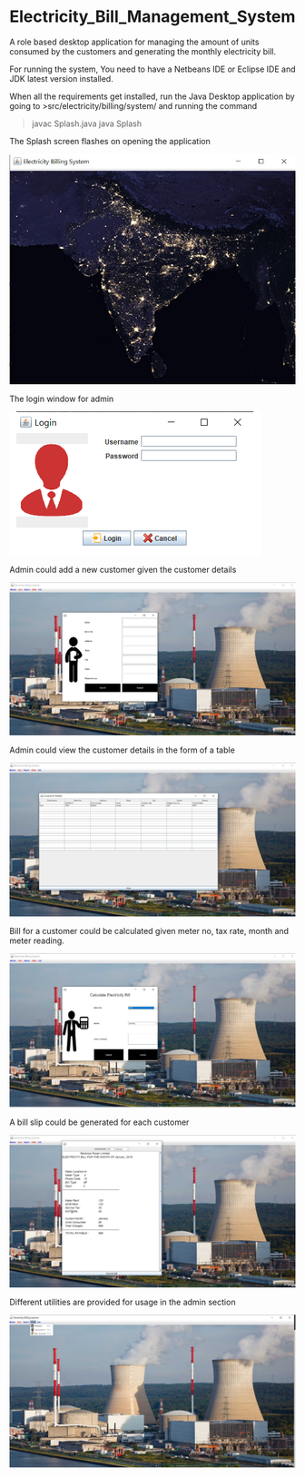 # Electricity_Bill_Management_System
A role based desktop application for managing the amount of units consumed by the customers and generating the monthly electricity bill.

For running the system,
You need to have a Netbeans IDE or Eclipse IDE and JDK latest version installed.

When all the requirements  get installed, run the Java Desktop application by going to >src/electricity/billing/system/ and  running the command 
>javac Splash.java
>java Splash


The Splash screen flashes on opening the application

![Alt text](src/screenshots/splashScreen.jpg?raw=true "Splash")



The login window for admin

![Alt text](src/screenshots/login.png?raw=true "Login")



Admin could add a new customer given the customer details

![Alt text](src/screenshots/newCust.jpg?raw=true "new customer")



Admin could view the customer details in the form of a table

![Alt text](src/screenshots/CustDetails.jpg?raw=true "Customer details")



Bill for a customer could be calculated given meter no, tax rate, month and meter reading.

![Alt text](src/screenshots/calculateBill.jpg?raw=true "Bill calculation")



A bill slip could be generated for each customer

![Alt text](src/screenshots/bill.jpg?raw=true "generate bill")



Different utilities are provided for usage in the admin section

![Alt text](src/screenshots/utilities.jpg?raw=true "utilities")






